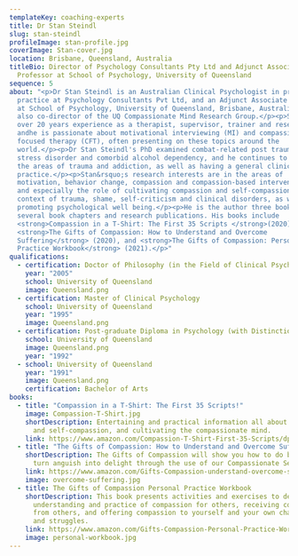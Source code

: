 ```yaml
---
templateKey: coaching-experts
title: Dr Stan Steindl
slug: stan-steindl
profileImage: stan-profile.jpg
coverImage: Stan-cover.jpg
location: Brisbane, Queensland, Australia
titleBio: Director of Psychology Consultants Pty Ltd and Adjunct Associate
  Professor at School of Psychology, University of Queensland
sequence: 5
about: "<p>Dr Stan Steindl is an Australian Clinical Psychologist in private
  practice at Psychology Consultants Pvt Ltd, and an Adjunct Associate Professor
  at School of Psychology, University of Queensland, Brisbane, Australia. He is
  also co-director of the UQ Compassionate Mind Research Group.</p><p>Stan has
  over 20 years experience as a therapist, supervisor, trainer and researcher,
  andhe is passionate about motivational interviewing (MI) and compassion
  focused therapy (CFT), often presenting on these topics around the
  world.</p><p>Dr Stan Steindl's PhD examined combat-related post traumatic
  stress disorder and comorbid alcohol dependency, and he continues to work in
  the areas of trauma and addiction, as well as having a general clinical
  practice.</p><p>Stan&rsquo;s research interests are in the areas of
  motivation, behavior change, compassion and compassion-based interventions,
  and especially the role of cultivating compassion and self-compassion in the
  context of trauma, shame, self-criticism and clinical disorders, as well as
  promoting psychological well being.</p><p>He is the author three books and
  several book chapters and research publications. His books include
  <strong>Compassion in a T-Shirt: The First 35 Scripts </strong>(2020),
  <strong>The Gifts of Compassion: How to Understand and Overcome
  Suffering</strong> (2020), and <strong>The Gifts of Compassion: Personal
  Practice Workbook</strong> (2021).</p>"
qualifications:
  - certification: Doctor of Philosophy (in the Field of Clinical Psychology)
    year: "2005"
    school: University of Queensland
    image: Queensland.png
  - certification: Master of Clinical Psychology
    school: University of Queensland
    year: "1995"
    image: Queensland.png
  - certification: Post-graduate Diploma in Psychology (with Distinction)
    school: University of Queensland
    image: Queensland.png
    year: "1992"
  - school: University of Queensland
    year: "1991"
    image: Queensland.png
    certification: Bachelor of Arts
books:
  - title: "Compassion in a T-Shirt: The First 35 Scripts!"
    image: Compassion-T-Shirt.jpg
    shortDescription: Entertaining and practical information all about compassion
      and self-compassion, and cultivating the compassionate mind.
    link: https://www.amazon.com/Compassion-T-Shirt-First-35-Scripts/dp/B08JB9R1CG
  - title: "The Gifts of Compassion: How to Understand and Overcome Suffering"
    shortDescription: The Gifts of Compassion will show you how to do better ― to
      turn anguish into delight through the use of our Compassionate Self.
    link: https://www.amazon.com/Gifts-Compassion-understand-overcome-suffering/dp/1925644480
    image: overcome-suffering.jpg
  - title: The Gifts of Compassion Personal Practice Workbook
    shortDescription: This book presents activities and exercises to deepen your
      understanding and practice of compassion for others, receiving compassion
      from others, and offering compassion to yourself and your own challenges
      and struggles.
    link: https://www.amazon.com/Gifts-Compassion-Personal-Practice-Workbook/dp/1925644502/ref=pd_lpo_14_t_0/134-4473382-3957530?_encoding=UTF8&pd_rd_i=1925644502&pd_rd_r=e7bc6860-45d3-4130-b37b-49736775e0f4&pd_rd_w=wFxq8&pd_rd_wg=xLOJa&pf_rd_p=a0d6e967-6561-454c-84f8-2ce2c92b79a6&pf_rd_r=VNR299FR3DJ705XKQWQQ&psc=1&refRID=VNR299FR3DJ705XKQWQQ
    image: personal-workbook.jpg
---
```

